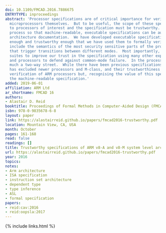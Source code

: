 ```yaml
---
doi: 10.1109/FMCAD.2016.7886675
ENTRYTYPE: inproceedings
abstract: 'Processor specifications are of critical importance for verifying programs, compilers, operating systems/hypervisors, and, of course, for verifying
  microprocessors themselves.  But to be useful, the scope of these specifications must be sufficient for the task, the specification must be applicable
  to processors of interest and the specification must be trustworthy.  This paper describes a 5 year project to change ARM''s existing architecture specification
  process so that machine-readable, executable specifications can be automatically generated from the same materials used to generate ARM''s conventional
  architecture documentation.  We have developed executable specifications of both ARM''s A-class and M-class processor architectures that are complete
  enough and trustworthy enough that we have used them to formally verify ARM processors using bounded model checking.  In particular, our specifications
  include the semantics of the most security sensitive parts of the processor: the memory and register protection mechanisms and the exception mechanisms
  that trigger transitions between different modes.  Most importantly, we have applied a diverse set of methods including ARM''s internal processor test
  suites to improve our trust in the specification using many other expressions of the architectural specification such as ARM''s simulators, testsuites
  and processors to defend against common-mode failure.  In the process, we have also found bugs in all those artifacts: testing specifications is very
  much a two-way street.  While there have been previous specifications of ARM processors, their scope has excluded the system architecture, their applicability
  has excluded newer processors and M-class, and their trustworthiness has not been established as thoroughly.  Our focus has been on enabling the formal
  verification of ARM processors but, recognising the value of this specification for verifying software, we are currently preparing a public release of
  the machine-readable specification.'
added: 2019-06-01
affiliation: ARM Ltd
ar_shortname: FMCAD 16
authors:
- Alastair D. Reid
booktitle: Proceedings of Formal Methods in Computer-Aided Design (FMCAD 2016)
isbn: 978-0-9835678-6-8
layout: paper
link: https://alastairreid.github.io/papers/fmcad2016-trustworthy.pdf
location: Mountain View, CA, USA
month: October
pages: 161-168
read: false
readings: []
title: Trustworthy specifications of ARM v8-A and v8-M system level architecture
url: https://alastairreid.github.io/papers/fmcad2016-trustworthy.pdf
year: 2016
topics:
notes:
- Arm architecture
- ISA specification
- instruction set architecture
- dependent type
- type inference
- ASL
- formal specification
papers:
- reid:cav:2016
- reid:oopsla:2017
---
```


{% include links.html %}

